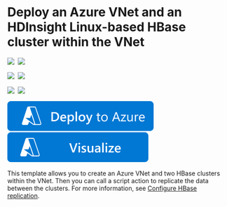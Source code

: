 # Deploy an Azure VNet and an HDInsight Linux-based HBase cluster within the VNet

<IMG SRC="https://azurequickstartsservice.blob.core.windows.net/badges/101-hdinsight-hbase-replication-one-vnet/PublicLastTestDate.svg" />&nbsp;
<IMG SRC="https://azurequickstartsservice.blob.core.windows.net/badges/101-hdinsight-hbase-replication-one-vnet/PublicDeployment.svg" />&nbsp;

<IMG SRC="https://azurequickstartsservice.blob.core.windows.net/badges/101-hdinsight-hbase-replication-one-vnet/FairfaxLastTestDate.svg" />&nbsp;
<IMG SRC="https://azurequickstartsservice.blob.core.windows.net/badges/101-hdinsight-hbase-replication-one-vnet/FairfaxDeployment.svg" />&nbsp;

<IMG SRC="https://azurequickstartsservice.blob.core.windows.net/badges/101-hdinsight-hbase-replication-one-vnet/BestPracticeResult.svg" />&nbsp;
<IMG SRC="https://azurequickstartsservice.blob.core.windows.net/badges/101-hdinsight-hbase-replication-one-vnet/CredScanResult.svg" />&nbsp;

<a href="https://portal.azure.com/#create/Microsoft.Template/uri/https%3A%2F%2Fraw.githubusercontent.com%2FAzure%2Fazure-quickstart-templates%2Fmaster%2F101-hdinsight-hbase-replication-one-vnet%2Fazuredeploy.json" target="_blank">
    <img src="https://raw.githubusercontent.com/Azure/azure-quickstart-templates/master/1-CONTRIBUTION-GUIDE/images/deploytoazure.svg"/>
</a>
<a href="http://armviz.io/#/?load=https%3A%2F%2Fraw.githubusercontent.com%2FAzure%2Fazure-quickstart-templates%2Fmaster%2F101-hdinsight-hbase-replication-one-vnet%2Fazuredeploy.json" target="_blank">
    <img src="https://raw.githubusercontent.com/Azure/azure-quickstart-templates/master/1-CONTRIBUTION-GUIDE/images/visualizebutton.svg"/>
</a>

This template allows you to create an Azure VNet and two HBase clusters within the VNet. Then you can call a script action to replicate the data between the clusters. For more information, see <a href="https://docs.microsoft.com/azure/hdinsight/hdinsight-hbase-replication">Configure HBase replication</a>.

